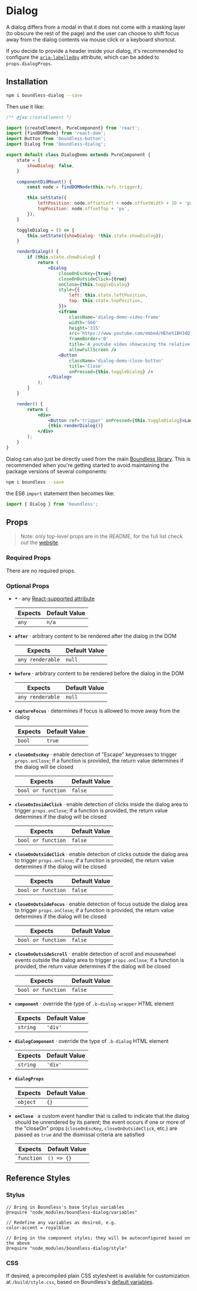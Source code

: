 <!---
THIS IS AN AUTOGENERATED FILE. EDIT PACKAGES/BOUNDLESS-DIALOG/INDEX.JS INSTEAD.
-->
# Dialog

A dialog differs from a modal in that it does not come with a masking layer (to obscure the rest of the page)
and the user can choose to shift focus away from the dialog contents via mouse click or a keyboard shortcut.

If you decide to provide a header inside your dialog, it's recommended to configure the [`aria-labelledby`](https://developer.mozilla.org/en-US/docs/Web/Accessibility/ARIA/ARIA_Techniques/Using_the_aria-labelledby_attribute) attribute, which can be added to `props.dialogProps`.

## Installation

```bash
npm i boundless-dialog --save
```

Then use it like:


```jsx
/** @jsx createElement */

import {createElement, PureComponent} from 'react';
import {findDOMNode} from 'react-dom';
import Button from 'boundless-button';
import Dialog from 'boundless-dialog';

export default class DialogDemo extends PureComponent {
    state = {
        showDialog: false,
    }

    componentDidMount() {
        const node = findDOMNode(this.refs.trigger);

        this.setState({
            leftPosition: node.offsetLeft + node.offsetWidth + 10 + 'px',
            topPosition: node.offsetTop + 'px',
        });
    }

    toggleDialog = () => {
        this.setState({showDialog: !this.state.showDialog});
    }

    renderDialog() {
        if (this.state.showDialog) {
            return (
                <Dialog
                    closeOnEscKey={true}
                    closeOnOutsideClick={true}
                    onClose={this.toggleDialog}
                    style={{
                        left: this.state.leftPosition,
                        top: this.state.topPosition,
                    }}>
                    <iframe
                        className='dialog-demo-video-frame'
                        width='560'
                        height='315'
                        src='https://www.youtube.com/embed/HEheh1BH34Q?autoplay=1&showinfo=0&autohide=1'
                        frameBorder='0'
                        title='A youtube video showcasing the relative size of celestial objects.'
                        allowFullScreen />
                    <Button
                        className='dialog-demo-close-button'
                        title='Close'
                        onPressed={this.toggleDialog} />
                </Dialog>
            );
        }
    }

    render() {
        return (
            <div>
                <Button ref='trigger' onPressed={this.toggleDialog}>Launch Video</Button>
                {this.renderDialog()}
            </div>
        );
    }
}
```



Dialog can also just be directly used from the main [Boundless library](https://www.npmjs.com/package/boundless). This is recommended when you're getting started to avoid maintaining the package versions of several components:

```bash
npm i boundless --save
```

the ES6 `import` statement then becomes like:

```js
import { Dialog } from 'boundless';
```



## Props

> Note: only top-level props are in the README, for the full list check out the [website](https://boundless.js.org/Dialog).

### Required Props

There are no required props.


### Optional Props

- __`*`__ &middot; any [React-supported attribute](https://facebook.github.io/react/docs/tags-and-attributes.html#html-attributes)

  Expects | Default Value
  ---     | ---
  `any` | `n/a`

- __`after`__ &middot; arbitrary content to be rendered after the dialog in the DOM

  Expects | Default Value
  ---     | ---
  `any renderable` | `null`

- __`before`__ &middot; arbitrary content to be rendered before the dialog in the DOM

  Expects | Default Value
  ---     | ---
  `any renderable` | `null`

- __`captureFocus`__ &middot; determines if focus is allowed to move away from the dialog

  Expects | Default Value
  ---     | ---
  `bool` | `true`

- __`closeOnEscKey`__ &middot; enable detection of "Escape" keypresses to trigger `props.onClose`; if a function is provided, the return
  value determines if the dialog will be closed

  Expects | Default Value
  ---     | ---
  `bool or function` | `false`

- __`closeOnInsideClick`__ &middot; enable detection of clicks inside the dialog area to trigger `props.onClose`; if a function is provided, the return
  value determines if the dialog will be closed

  Expects | Default Value
  ---     | ---
  `bool or function` | `false`

- __`closeOnOutsideClick`__ &middot; enable detection of clicks outside the dialog area to trigger `props.onClose`; if a function is provided, the return
  value determines if the dialog will be closed

  Expects | Default Value
  ---     | ---
  `bool or function` | `false`

- __`closeOnOutsideFocus`__ &middot; enable detection of focus outside the dialog area to trigger `props.onClose`; if a function is provided, the return
  value determines if the dialog will be closed

  Expects | Default Value
  ---     | ---
  `bool or function` | `false`

- __`closeOnOutsideScroll`__ &middot; enable detection of scroll and mousewheel events outside the dialog area to trigger `props.onClose`; if a function
  is provided, the return value determines if the dialog will be closed

  Expects | Default Value
  ---     | ---
  `bool or function` | `false`

- __`component`__ &middot; override the type of `.b-dialog-wrapper` HTML element

  Expects | Default Value
  ---     | ---
  `string` | `'div'`

- __`dialogComponent`__ &middot; override the type of `.b-dialog` HTML element

  Expects | Default Value
  ---     | ---
  `string` | `'div'`

- __`dialogProps`__

  Expects | Default Value
  ---     | ---
  `object` | `{}`

- __`onClose`__ &middot; a custom event handler that is called to indicate that the dialog should be unrendered by its parent; the event occurs if one or more of the "closeOn" props (`closeOnEscKey`, `closeOnOutsideClick`, etc.) are passed as `true` and the dismissal criteria are satisfied

  Expects | Default Value
  ---     | ---
  `function` | `() => {}`


## Reference Styles
### Stylus
```stylus
// Bring in Boundless's base Stylus variables
@require "node_modules/boundless-dialog/variables"

// Redefine any variables as desired, e.g.
color-accent = royalblue

// Bring in the component styles; they will be autoconfigured based on the above
@require "node_modules/boundless-dialog/style"
```

### CSS
If desired, a precompiled plain CSS stylesheet is available for customization at `/build/style.css`, based on Boundless's [default variables](https://github.com/enigma-io/boundless/blob/master/variables.styl).

